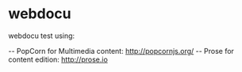 webdocu
=======

webdocu test using:

-- PopCorn for Multimedia content: http://popcornjs.org/
-- Prose for content edition: http://prose.io